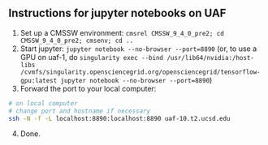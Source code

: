 ## Instructions for jupyter notebooks on UAF

1. Set up a CMSSW environment: `cmsrel CMSSW_9_4_0_pre2; cd CMSSW_9_4_0_pre2; cmsenv; cd ..`
2. Start jupyter: `jupyter notebook --no-browser --port=8890` (or, to use a GPU on uaf-1, do
`singularity exec --bind /usr/lib64/nvidia:/host-libs /cvmfs/singularity.opensciencegrid.org/opensciencegrid/tensorflow-gpu:latest jupyter notebook --no-browser --port=8890`)
3. Forward the port to your local computer:
```bash
# on local computer
# change port and hostname if necessary
ssh -N -f -L localhost:8890:localhost:8890 uaf-10.t2.ucsd.edu
```
4. Done.

